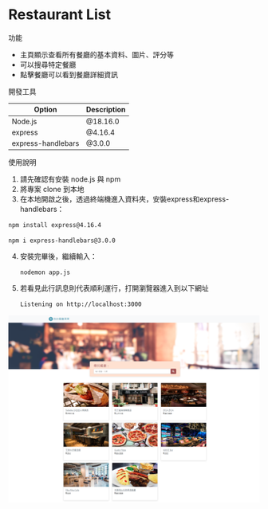 # Restaurant List

功能

- 主頁顯示查看所有餐廳的基本資料、圖片、評分等
- 可以搜尋特定餐廳
- 點擊餐廳可以看到餐廳詳細資訊

開發工具

| Option | Description |
| ------ | ----------- |
| Node.js   | @18.16.0 |
| express | @4.16.4 |
| express-handlebars | @3.0.0 |


使用說明

1. 請先確認有安裝 node.js 與 npm
2. 將專案 clone 到本地
3. 在本地開啟之後，透過終端機進入資料夾，安裝express和express-handlebars：

  ```bash
  npm install express@4.16.4
  ```

  ```
  npm i express-handlebars@3.0.0
  ```

4. 安裝完畢後，繼續輸入：

   ```bash
   nodemon app.js
   ```

5. 若看見此行訊息則代表順利運行，打開瀏覽器進入到以下網址

   ```bash
   Listening on http://localhost:3000
   ```



![Index page about Restaurant List](./public/image/restaurant.png)